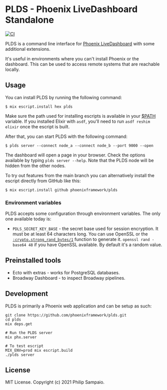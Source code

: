 # PLDS - Phoenix LiveDashboard Standalone

[![CI](https://github.com/phoenixframework/plds/actions/workflows/ci.yml/badge.svg)](https://github.com/phoenixframework/plds/actions/workflows/ci.yml)

<!-- MDOC !-->

PLDS is a command line interface for [Phoenix LiveDashboard](https://github.com/phoenixframework/phoenix_live_dashboard)
with some additional extensions.

It's useful in environments where you can't install Phoenix or the dashboard.
This can be used to access remote systems that are reachable locally.

## Usage

You can install PLDS by running the following command:

    $ mix escript.install hex plds

Make sure the path used for installing escripts is available in your
[$PATH](https://en.wikipedia.org/wiki/PATH_(variable)) variable.
If you installed Elixir with `asdf`, you'll need to run `asdf reshim elixir`
once the escript is built.

After that, you can start PLDS with the following command:

    $ plds server --connect node_a --connect node_b --port 9000 --open

The dashboard will open a page in your browser.
Check the options available by typing `plds server --help`.
Note that the PLDS node will be hidden from the other nodes.

To try out features from the main branch you can alternatively
install the escript directly from GitHub like this:

    $ mix escript.install github phoenixframework/plds

### Environment variables

PLDS accepts some configuration through environment variables.
The only one available today is:

* `PDLS_SECRET_KEY_BASE` - the secret base used for session encryption. It must
  be at least 64 characters long. You can use OpenSSL or the [`:crypto.strong_rand_bytes/1`](https://erlang.org/doc/man/crypto.html#strong_rand_bytes-1) function to generate it.
  `openssl rand -base64 48` if you have OpenSSL available.
  By default it's a random value.

## Preinstalled tools

- Ecto with extras - works for PostgreSQL databases.
- Broadway Dashboard - to inspect Broadway pipelines.

<!-- MDOC !-->

## Development

PLDS is primarily a Phoenix web application and can be setup as such:

```shell
git clone https://github.com/phoenixframework/plds.git
cd plds
mix deps.get

# Run the PLDS server
mix phx.server

# To test escript
MIX_ENV=prod mix escript.build
./plds server
```

## License

MIT License. Copyright (c) 2021 Philip Sampaio.
